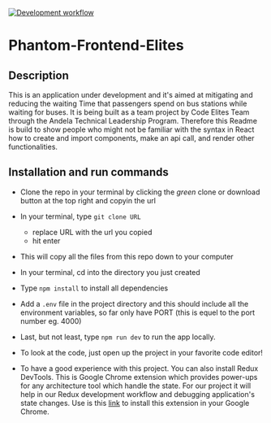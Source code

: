 [![Development workflow](https://github.com/atlp-rwanda/Phantom-Frontend-Elites/actions/workflows/development.yml/badge.svg?branch=develop&event=push)](https://github.com/atlp-rwanda/Phantom-Frontend-Elites/actions/workflows/development.yml)

# Phantom-Frontend-Elites

## Description

This is an application under development and it's aimed at mitigating and reducing the waiting Time that passengers spend on bus stations while waiting for buses. It is being built as a team project by Code Elites Team through the Andela Technical Leadership Program. Therefore this Readme is build to show people who might not be familiar with the syntax in React how to create and import components, make an api call, and render other functionalities.

## Installation and run commands

- Clone the repo in your terminal by clicking the _green_ clone or download button at the top right and copyin the url
- In your terminal, type `git clone URL`
  - replace URL with the url you copied
  - hit enter
- This will copy all the files from this repo down to your computer
- In your terminal, cd into the directory you just created
- Type `npm install` to install all dependencies
- Add a `.env` file in the project directory and this should include all the environment variables, so far only have PORT (this is equel to the port number eg. 4000)
- Last, but not least, type `npm run dev` to run the app locally.

- To look at the code, just open up the project in your favorite code editor!
- To have a good experience with this project. You can also install Redux DevTools. This is Google Chrome extension which provides power-ups for any architecture tool which handle the state. For our project it will help in our Redux development workflow and debugging application's state changes. Use is this [link](https://chrome.google.com/webstore/detail/redux-devtools/lmhkpmbekcpmknklioeibfkpmmfibljd) to install this extension in your Google Chrome.
